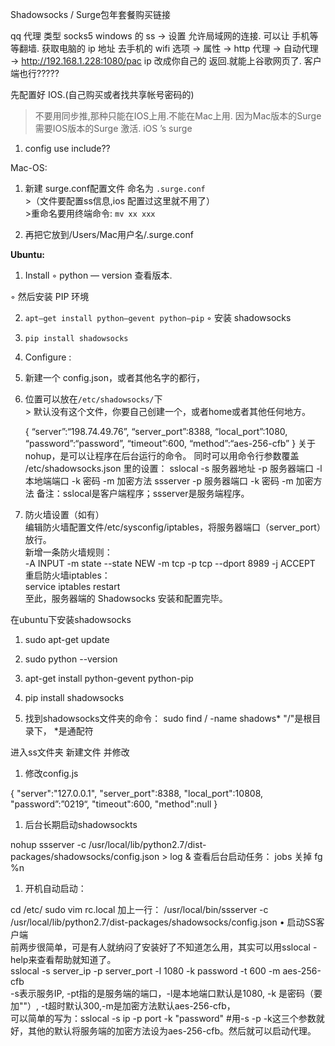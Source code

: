 
Shadowsocks / Surge包年套餐购买链接


qq 代理 类型 socks5
windows 的 ss → 设置 允许局域网的连接.
可以让 手机等等翻墙.
获取电脑的 ip 地址
去手机的 wifi 选项 → 属性 → http 代理 → 自动代理 → http://192.168.1.228:1080/pac
ip 改成你自己的
返回.就能上谷歌网页了. 客户端也行?????


先配置好 IOS.(自己购买或者找共享帐号密码的)
> 不要用同步推,那种只能在IOS上用.不能在Mac上用.
> 因为Mac版本的Surge 需要IOS版本的Surge 激活.
iOS ’s surge
1.	config use include??  

Mac-OS:
1.	新建 surge.conf配置文件 命名为 `.surge.conf`  
\>（文件要配置ss信息,ios 配置过这里就不用了）  
\>重命名要用终端命令: `mv xx xxx`  

2.	再把它放到/Users/Mac用户名/.surge.conf  






**Ubuntu:**
1.	Install
◦	python — version 查看版本.  

◦	然后安装 PIP 环境  

2.	`apt–get install python–gevent python–pip`
◦	安装 shadowsocks  

3.	`pip install shadowsocks`  

1.	Configure :  

2.	新建一个 config.json，或者其他名字的都行，  

3.	位置可以放在`/etc/shadowsocks/`下  
\> 默认没有这个文件，你要自己创建一个，或者home或者其他任何地方。  

	{
	“server”:“198.74.49.76”,
“server\_port”:8388,
“local\_port”:1080,
“password”:“password”,
“timeout”:600,
“method”:“aes-256-cfb”
}
关于nohup，是可以让程序在后台运行的命令。
同时可以用命令行参数覆盖 /etc/shadowsocks.json 里的设置：
sslocal -s 服务器地址 -p 服务器端口 -l 本地端端口 -k 密码 -m 加密方法
ssserver -p 服务器端口 -k 密码 -m 加密方法
备注：sslocal是客户端程序；ssserver是服务端程序。
1.	防火墙设置（如有）  
编辑防火墙配置文件/etc/sysconfig/iptables，将服务器端口（server\_port）放行。  
新增一条防火墙规则：  
-A INPUT -m state --state NEW -m tcp -p tcp --dport 8989 -j ACCEPT  
重启防火墙iptables：  
service iptables restart  
至此，服务器端的 Shadowsocks 安装和配置完毕。  

在ubuntu下安装shadowsocks
1.	sudo apt-get update  

2.	sudo python --version  

3.	apt-get install python-gevent python-pip  

4.	pip install shadowsocks  

5.	找到shadowsocks文件夹的命令： sudo find / -name shadows* "/"是根目录下， *是通配符  

进入ss文件夹 新建文件 并修改
1.	修改config.js  

{
"server":"127.0.0.1",
"server\_port":8388,
"local\_port":10808,
"password”:”0219“,
"timeout":600,
"method":null
}
1.	后台长期启动shadowsockts  

nohup ssserver -c /usr/local/lib/python2.7/dist-packages/shadowsocks/config.json \> log &
查看后台启动任务： jobs
关掉 fg %n
1.	开机自动启动：  

cd /etc/
sudo vim rc.local
加上一行：
/usr/local/bin/ssserver -c /usr/local/lib/python2.7/dist-packages/shadowsocks/config.json
•	启动SS客户端  
前两步很简单，可是有人就纳闷了安装好了不知道怎么用，其实可以用sslocal -help来查看帮助就知道了。  
sslocal -s server\_ip -p server\_port -l 1080 -k password -t 600 -m aes-256-cfb  
-s表示服务IP, -pt指的是服务端的端口，-l是本地端口默认是1080, -k 是密码（要加""）, -t超时默认300,-m是加密方法默认aes-256-cfb，  
可以简单的写为：sslocal -s ip -p port -k "password" #用-s -p -k这三个参数就好，其他的默认将服务端的加密方法设为aes-256-cfb。然后就可以启动代理。  

